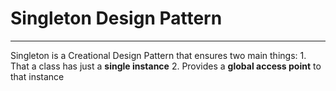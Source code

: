 # Singleton Design Pattern
***
Singleton is a Creational Design Pattern that ensures two main things:
    1. That a class has just a **single instance**
    2. Provides a **global access point** to that instance